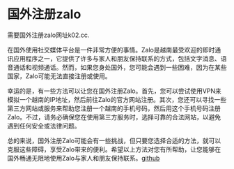 # 国外注册zalo

需要国外注册zalo网址k02.cc.

在国外使用社交媒体平台是一件非常方便的事情。Zalo是越南最受欢迎的即时通讯应用程序之一，它提供了许多与家人和朋友保持联系的方式，包括文字消息、语音通话和视频通话。然而，如果您身处国外，您可能会遇到一些困难，因为在某些国家，Zalo可能无法直接注册或使用。

幸运的是，有一些方法可以让您在国外注册Zalo。首先，您可以尝试使用VPN来模拟一个越南的IP地址，然后前往Zalo的官方网站注册。其次，您还可以寻找一些第三方网站或服务来帮助您注册一个越南的手机号码，然后用这个手机号码注册Zalo。不过，请务必确保您在使用第三方服务时，选择可靠的合法网站，以避免遇到任何安全或法律问题。

总的来说，国外注册Zalo可能会有一些挑战，但只要您选择合适的方法，就可以克服这些障碍，享受Zalo带来的便利。希望以上方法对您有所帮助，让您能够在国外畅通无阻地使用Zalo与家人和朋友保持联系。[github](https://github.com)